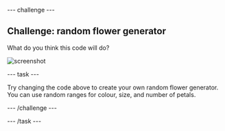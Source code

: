 
--- challenge ---

## Challenge: random flower generator

What do you think this code will do?

![screenshot](images/flower-random-code.png)	

--- task ---

Try changing the code above to create your own random flower generator. You can use random ranges for colour, size, and number of petals. 

--- /challenge ---

	
	

--- /task ---

